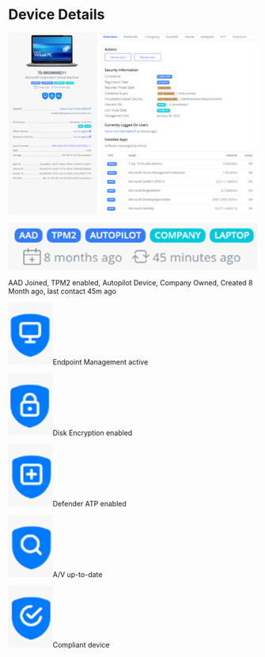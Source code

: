 # Device Details

![](<../../.gitbook/assets/image (12).png>)

![](<../../.gitbook/assets/image (3).png>)

AAD Joined, TPM2 enabled, Autopilot Device, Company Owned, Created 8 Month ago, last contact 45m ago

![](<../../.gitbook/assets/image (8) (1).png>)Endpoint Management active

![](<../../.gitbook/assets/image (14).png>)Disk Encryption enabled

![](<../../.gitbook/assets/image (1).png>)Defender ATP enabled

![](<../../.gitbook/assets/image (6) (1).png>)A/V up-to-date

![](<../../.gitbook/assets/image (16).png>)Compliant device
